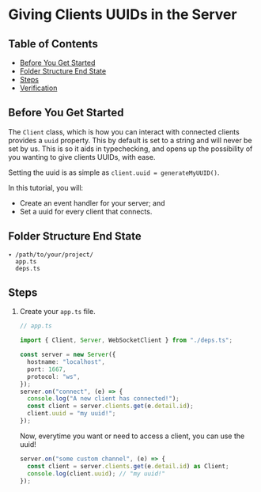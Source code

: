 # Giving Clients UUIDs in the Server

## Table of Contents

- [Before You Get Started](#before-you-get-started)
- [Folder Structure End State](#folder-structure-end-state)
- [Steps](#steps)
- [Verification](#verification)

## Before You Get Started

The `Client` class, which is how you can interact with connected clients
provides a `uuid` property. This by default is set to a string and will never be
set by us. This is so it aids in typechecking, and opens up the possibility of
you wanting to give clients UUIDs, with ease.

Setting the uuid is as simple as `client.uuid = generateMyUUID()`.

In this tutorial, you will:

- Create an event handler for your server; and
- Set a uuid for every client that connects.

## Folder Structure End State

```text
▾ /path/to/your/project/
  app.ts
  deps.ts
```

## Steps

1. Create your `app.ts` file.

   ```typescript
   // app.ts

   import { Client, Server, WebSocketClient } from "./deps.ts";

   const server = new Server({
     hostname: "localhost",
     port: 1667,
     protocol: "ws",
   });
   server.on("connect", (e) => {
     console.log("A new client has connected!");
     const client = server.clients.get(e.detail.id);
     client.uuid = "my uuid!";
   });
   ```

   Now, everytime you want or need to access a client, you can use the uuid!

   ```ts
   server.on("some custom channel", (e) => {
     const client = server.clients.get(e.detail.id) as Client;
     console.log(client.uuid); // "my uuid!"
   });
   ```
